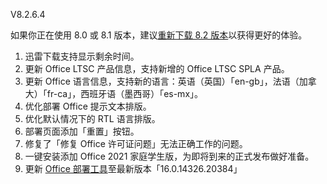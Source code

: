 V8.2.6.4

如果你正在使用 8.0 或 8.1 版本，建议[重新下载 8.2 版本](https://otp.landian.vip/)以获得更好的体验。

1. 迅雷下载支持显示剩余时间。
2. 更新 Office LTSC 产品信息，支持新增的 Office LTSC SPLA 产品。
3. 更新 Office 语言信息，支持新的语言：英语（英国）「en-gb」，法语（加拿大）「fr-ca」，西班牙语（墨西哥）「es-mx」。
4. 优化部署 Office 提示文本排版。
5. 优化默认情况下的 RTL 语言排版。
6. 部署页面添加「重置」按钮。
7. 修复了「修复 Office 许可证问题」无法正确工作的问题。
8. 一键安装添加 Office 2021 家庭学生版，为即将到来的正式发布做好准备。
9. 更新 [Office 部署工具](https://www.microsoft.com/en-us/download/details.aspx?id=49117)至最新版本「16.0.14326.20384」
